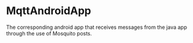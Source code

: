# MqttAndroidApp
The corresponding android app that receives messages from the java app through the use of Mosquito posts.
